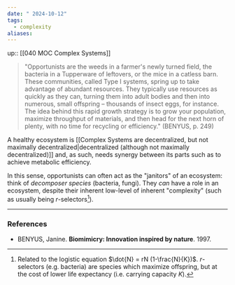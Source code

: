 ```yaml
---
date: " 2024-10-12"
tags:
  - complexity
aliases:
---
```


up:: [[040 MOC Complex Systems]]

> "Opportunists are the weeds in a farmer's newly turned field, the bacteria in a Tupperware of leftovers, or the mice in a catless barn. These communities, called Type I systems, spring up to take advantage of abundant resources. They typically use resources as quickly as they can, turning them into adult bodies and then into numerous, small offspring – thousands of insect eggs, for instance. The idea behind this rapid growth strategy is to grow your population, maximize throughput of materials, and then head for the next horn of plenty, with no time for recycling or efficiency." (BENYUS, p. 249)

A healthy ecosystem is [[Complex Systems are decentralized, but not maximally decentralized|decentralized (although not maximally decentralized)]] and, as such, needs synergy between its parts such as to achieve metabolic efficiency. 

In this sense, opportunists can often act as the "janitors" of an ecosystem: think of *decomposer species* (bacteria, fungi). They *can* have a role in an ecosystem, despite their inherent low-level of inherent "complexity" (such as usually being $r$-selectors[^1]). 


---
### References
- BENYUS, Janine. **Biomimicry: Innovation inspired by nature**. 1997.

[^1]: Related to the logistic equation $\dot{N} = rN (1-\frac{N}{K})$. $r$-selectors (e.g. bacteria) are species which maximize offspring, but at the cost of lower life expectancy (i.e. carrying capacity $K$).